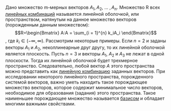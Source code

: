 Дано множество m-мерных векторов $A_1, A_2,~\dots~, A_n$. Множество R всех [линейных комбинаций](Линейная%20комбинация%20векторов.md) называется линейной оболочкой, или пространством, натянутым на данное множество векторов (порожденным данным множеством):$$R=\begin{Bmatrix}
A:A = \sum_{i = 1}^{n} k_iA_i
\end{Bmatrix}$$, где $k_i \in (-\infty, \infty)$.
Рассмотрим некоторые примеры.
Если $n = 2$ и заданы векторы $A_1$ и $A_2$, неколлинеарные друг другу, то их линейной оболочкой является плоскость.
Пусть $n=3$ и векторы $A_1$, $A_2$ и $A_3$ не лежат в одной плоскости. Тогда их линейной оболочкой будет трехмерное пространство. Следовательно, любой вектор $A$ этого пространства можно представить как [линейную комбинацию](Линейная%20комбинация%20векторов.md) заданных векторов.
При исследовании некоторого линейного пространства, порожденного системой векторов, важно уметь находить такое порождающее множество векторов, которое содержит минимальное число векторов, необходимое для образования (задания) этого пространства. Такое наименьшее порождающее множество называется [базисом](Базис.md) и обладает многими важными свойствами.
